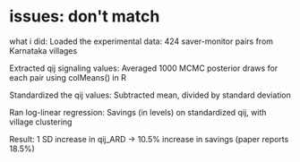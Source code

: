 # issues: don't match
what i did:
Loaded the experimental data: 424 saver-monitor pairs from Karnataka villages

Extracted qij signaling values: Averaged 1000 MCMC posterior draws for each pair using colMeans() in R

Standardized the qij values: Subtracted mean, divided by standard deviation

Ran log-linear regression: Savings (in levels) on standardized qij, with village clustering

Result: 1 SD increase in qij_ARD → 10.5% increase in savings (paper reports 18.5%)